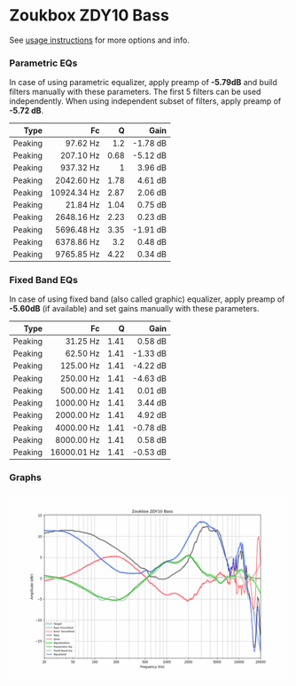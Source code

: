 # Zoukbox ZDY10 Bass
See [usage instructions](https://github.com/jaakkopasanen/AutoEq#usage) for more options and info.

### Parametric EQs
In case of using parametric equalizer, apply preamp of **-5.79dB** and build filters manually
with these parameters. The first 5 filters can be used independently.
When using independent subset of filters, apply preamp of **-5.72 dB**.

| Type    | Fc          |    Q | Gain     |
|--------:|------------:|-----:|---------:|
| Peaking | 97.62 Hz    | 1.2  | -1.78 dB |
| Peaking | 207.10 Hz   | 0.68 | -5.12 dB |
| Peaking | 937.32 Hz   | 1    | 3.96 dB  |
| Peaking | 2042.60 Hz  | 1.78 | 4.61 dB  |
| Peaking | 10924.34 Hz | 2.87 | 2.06 dB  |
| Peaking | 21.84 Hz    | 1.04 | 0.75 dB  |
| Peaking | 2648.16 Hz  | 2.23 | 0.23 dB  |
| Peaking | 5696.48 Hz  | 3.35 | -1.91 dB |
| Peaking | 6378.86 Hz  | 3.2  | 0.48 dB  |
| Peaking | 9765.85 Hz  | 4.22 | 0.34 dB  |

### Fixed Band EQs
In case of using fixed band (also called graphic) equalizer, apply preamp of **-5.60dB**
(if available) and set gains manually with these parameters.

| Type    | Fc          |    Q | Gain     |
|--------:|------------:|-----:|---------:|
| Peaking | 31.25 Hz    | 1.41 | 0.58 dB  |
| Peaking | 62.50 Hz    | 1.41 | -1.33 dB |
| Peaking | 125.00 Hz   | 1.41 | -4.22 dB |
| Peaking | 250.00 Hz   | 1.41 | -4.63 dB |
| Peaking | 500.00 Hz   | 1.41 | 0.01 dB  |
| Peaking | 1000.00 Hz  | 1.41 | 3.44 dB  |
| Peaking | 2000.00 Hz  | 1.41 | 4.92 dB  |
| Peaking | 4000.00 Hz  | 1.41 | -0.78 dB |
| Peaking | 8000.00 Hz  | 1.41 | 0.58 dB  |
| Peaking | 16000.01 Hz | 1.41 | -0.53 dB |

### Graphs
![](./Zoukbox%20ZDY10%20Bass.png)